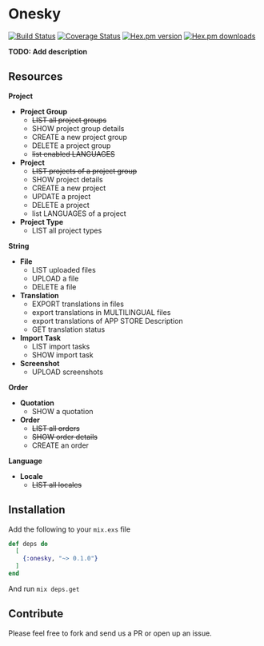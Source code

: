 # Onesky

[![Build Status](https://travis-ci.org/ahtung/onesky.ex.svg?branch=master)](https://travis-ci.org/ahtung/onesky.ex)
[![Coverage Status](https://coveralls.io/repos/ahtung/onesky.ex/badge.svg?branch=master)](https://coveralls.io/r/ahtung/onesky.ex?branch=master)
[![Hex.pm version](https://img.shields.io/hexpm/v/onesky.svg?style=flat-square)](https://hex.pm/packages/onesky)
[![Hex.pm downloads](https://img.shields.io/hexpm/dt/onesky.svg)](https://hex.pm/packages/onesky)

**TODO: Add description**

## Resources

**Project**
- **Project Group**
    - ~~LIST all project groups~~
    - SHOW project group details
    - CREATE a new project group
    - DELETE a project group
    - ~~list enabled LANGUAGES~~
- **Project**
    - ~~LIST projects of a project group~~
    - SHOW project details
    - CREATE a new project
    - UPDATE a project
    - DELETE a project
    - list LANGUAGES of a project
- **Project Type**
    - LIST all project types

**String**
- **File**
    - LIST uploaded files
    - UPLOAD a file
    - DELETE a file
- **Translation**
    - EXPORT translations in files
    - export translations in MULTILINGUAL files
    - export translations of APP STORE Description
    - GET translation status
- **Import Task**
    - LIST import tasks
    - SHOW import task
- **Screenshot**
    - UPLOAD screenshots

**Order**
- **Quotation**
    - SHOW a quotation
- **Order**
    - ~~LIST all orders~~
    - ~~SHOW order details~~
    - CREATE an order

**Language**
- **Locale**
    - ~~LIST all locales~~

## Installation

Add the following to your `mix.exs` file

```elixir
def deps do
  [
    {:onesky, "~> 0.1.0"}
  ]
end
```

And run `mix deps.get`

## Contribute

Please feel free to fork and send us a PR or open up an issue.
